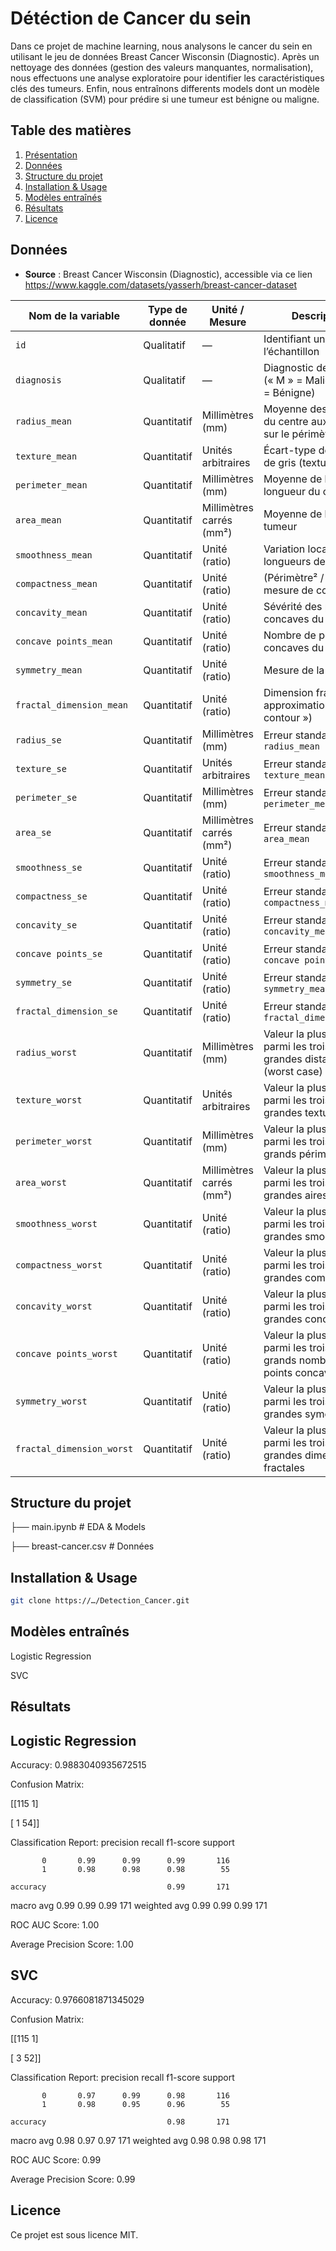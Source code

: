 # Détéction de Cancer du sein

Dans ce projet de machine learning, nous analysons le cancer du sein en utilisant le jeu de données Breast Cancer Wisconsin (Diagnostic).
Après un nettoyage des données (gestion des valeurs manquantes, normalisation), nous effectuons une analyse exploratoire pour identifier les caractéristiques clés des tumeurs. Enfin, nous entraînons differents models dont un modèle de classification (SVM) pour prédire si une tumeur est bénigne ou maligne.

## Table des matières
1. [Présentation](#présentation)
2. [Données](#données)
3. [Structure du projet](#structure-du-projet)
4. [Installation & Usage](#installation--usage)
5. [Modèles entraînés](#modèles-entraînés)
6. [Résultats](#résultats)
7. [Licence](#licence)


## Données
- **Source** : Breast Cancer Wisconsin (Diagnostic), accessible via ce lien https://www.kaggle.com/datasets/yasserh/breast-cancer-dataset

| Nom de la variable                 | Type de donnée | Unité / Mesure          | Description                                                                                           |
|------------------------------------|----------------|-------------------------|-------------------------------------------------------------------------------------------------------|
| `id`                               | Qualitatif     | —                       | Identifiant unique de l’échantillon                                                                  |
| `diagnosis`                        | Qualitatif     | —                       | Diagnostic de la tumeur (« M » = Maligne, « B » = Bénigne)                                           |
| `radius_mean`                      | Quantitatif    | Millimètres (mm)        | Moyenne des distances du centre aux points sur le périmètre                                          |
| `texture_mean`                     | Quantitatif    | Unités arbitraires      | Écart-type des valeurs de gris (texture)                                                             |
| `perimeter_mean`                   | Quantitatif    | Millimètres (mm)        | Moyenne de la longueur du contour                                                                    |
| `area_mean`                        | Quantitatif    | Millimètres carrés (mm²)| Moyenne de l’aire de la tumeur                                                                       |
| `smoothness_mean`                  | Quantitatif    | Unité (ratio)           | Variation locale des longueurs de rayon                                                               |
| `compactness_mean`                 | Quantitatif    | Unité (ratio)           | (Périmètre² / Aire) – 1, mesure de compacité                                                         |
| `concavity_mean`                   | Quantitatif    | Unité (ratio)           | Sévérité des parties concaves du contour                                                             |
| `concave points_mean`              | Quantitatif    | Unité (ratio)           | Nombre de points concaves du contour                                                                 |
| `symmetry_mean`                    | Quantitatif    | Unité (ratio)           | Mesure de la symétrie                                                                                 |
| `fractal_dimension_mean`           | Quantitatif    | Unité (ratio)           | Dimension fractale (« approximation du contour »)                                                    |
| `radius_se`                        | Quantitatif    | Millimètres (mm)        | Erreur standard de `radius_mean`                                                                      |
| `texture_se`                       | Quantitatif    | Unités arbitraires      | Erreur standard de `texture_mean`                                                                     |
| `perimeter_se`                     | Quantitatif    | Millimètres (mm)        | Erreur standard de `perimeter_mean`                                                                   |
| `area_se`                          | Quantitatif    | Millimètres carrés (mm²)| Erreur standard de `area_mean`                                                                        |
| `smoothness_se`                    | Quantitatif    | Unité (ratio)           | Erreur standard de `smoothness_mean`                                                                  |
| `compactness_se`                   | Quantitatif    | Unité (ratio)           | Erreur standard de `compactness_mean`                                                                 |
| `concavity_se`                     | Quantitatif    | Unité (ratio)           | Erreur standard de `concavity_mean`                                                                   |
| `concave points_se`                | Quantitatif    | Unité (ratio)           | Erreur standard de `concave points_mean`                                                              |
| `symmetry_se`                      | Quantitatif    | Unité (ratio)           | Erreur standard de `symmetry_mean`                                                                    |
| `fractal_dimension_se`             | Quantitatif    | Unité (ratio)           | Erreur standard de `fractal_dimension_mean`                                                           |
| `radius_worst`                     | Quantitatif    | Millimètres (mm)        | Valeur la plus élevée parmi les trois plus grandes distances (worst case)                             |
| `texture_worst`                    | Quantitatif    | Unités arbitraires      | Valeur la plus élevée parmi les trois plus grandes textures                                          |
| `perimeter_worst`                  | Quantitatif    | Millimètres (mm)        | Valeur la plus élevée parmi les trois plus grands périmètres                                         |
| `area_worst`                       | Quantitatif    | Millimètres carrés (mm²)| Valeur la plus élevée parmi les trois plus grandes aires                                            |
| `smoothness_worst`                 | Quantitatif    | Unité (ratio)           | Valeur la plus élevée parmi les trois plus grandes smoothness                                        |
| `compactness_worst`                | Quantitatif    | Unité (ratio)           | Valeur la plus élevée parmi les trois plus grandes compactness                                       |
| `concavity_worst`                  | Quantitatif    | Unité (ratio)           | Valeur la plus élevée parmi les trois plus grandes concavités                                        |
| `concave points_worst`             | Quantitatif    | Unité (ratio)           | Valeur la plus élevée parmi les trois plus grands nombres de points concaves                         |
| `symmetry_worst`                   | Quantitatif    | Unité (ratio)           | Valeur la plus élevée parmi les trois plus grandes symétries                                         |
| `fractal_dimension_worst`          | Quantitatif    | Unité (ratio)           | Valeur la plus élevée parmi les trois plus grandes dimensions fractales                              |


## Structure du projet
├── main.ipynb # EDA & Models

├── breast-cancer.csv # Données

## Installation & Usage
```bash
git clone https://…/Detection_Cancer.git
```
## Modèles entraînés
Logistic Regression

SVC

## Résultats

Logistic Regression 
---------------


Accuracy: 0.9883040935672515

Confusion Matrix:

 [[115   1]
 
 [  1  54]]

Classification Report:
               precision    recall  f1-score   support

           0       0.99      0.99      0.99       116
           1       0.98      0.98      0.98        55

    accuracy                           0.99       171
   macro avg       0.99      0.99      0.99       171
weighted avg       0.99      0.99      0.99       171

ROC AUC Score: 1.00

Average Precision Score: 1.00


SVC
---------------------


Accuracy: 0.9766081871345029

Confusion Matrix:

 [[115   1]
 
 [  3  52]]

Classification Report:
               precision    recall  f1-score   support

           0       0.97      0.99      0.98       116
           1       0.98      0.95      0.96        55

    accuracy                           0.98       171
   macro avg       0.98      0.97      0.97       171
weighted avg       0.98      0.98      0.98       171

ROC AUC Score: 0.99

Average Precision Score: 0.99

## Licence
Ce projet est sous licence MIT.
